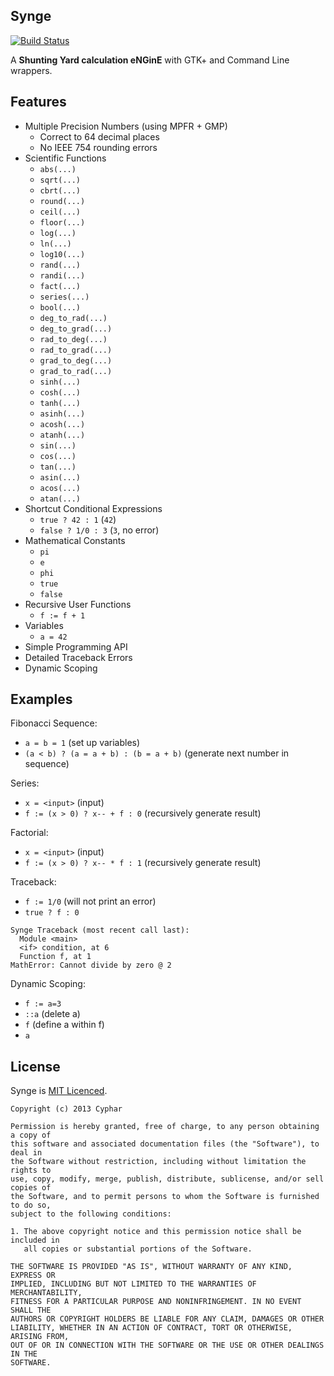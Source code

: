 Synge
-----
[![Build Status](https://travis-ci.org/cyphar/synge.png?branch=master)](https://travis-ci.org/cyphar/synge)

A **Shunting Yard calculation eNGinE** with GTK+ and Command Line wrappers.

## Features ##
* Multiple Precision Numbers (using MPFR + GMP)
  - Correct to 64 decimal places
  - No IEEE 754 rounding errors
* Scientific Functions
  - `abs(...)`
  - `sqrt(...)`
  - `cbrt(...)`
  - `round(...)`
  - `ceil(...)`
  - `floor(...)`
  - `log(...)`
  - `ln(...)`
  - `log10(...)`
  - `rand(...)`
  - `randi(...)`
  - `fact(...)`
  - `series(...)`
  - `bool(...)`
  - `deg_to_rad(...)`
  - `deg_to_grad(...)`
  - `rad_to_deg(...)`
  - `rad_to_grad(...)`
  - `grad_to_deg(...)`
  - `grad_to_rad(...)`
  - `sinh(...)`
  - `cosh(...)`
  - `tanh(...)`
  - `asinh(...)`
  - `acosh(...)`
  - `atanh(...)`
  - `sin(...)`
  - `cos(...)`
  - `tan(...)`
  - `asin(...)`
  - `acos(...)`
  - `atan(...)`
* Shortcut Conditional Expressions
  - `true ? 42 : 1` (`42`)
  - `false ? 1/0 : 3` (`3`, no error)
* Mathematical Constants
  - `pi`
  - `e`
  - `phi`
  - `true`
  - `false`
* Recursive User Functions
  - `f := f + 1`
* Variables
  - `a = 42`
* Simple Programming API
* Detailed Traceback Errors
* Dynamic Scoping

## Examples ##
Fibonacci Sequence:
* `a = b = 1` (set up variables)
* `(a < b) ? (a = a + b) : (b = a + b)` (generate next number in sequence)

Series:
* `x = <input>` (input)
* `f := (x > 0) ? x-- + f : 0` (recursively generate result)

Factorial:
* `x = <input>` (input)
* `f := (x > 0) ? x-- * f : 1` (recursively generate result)

Traceback:
* `f := 1/0` (will not print an error)
* `true ? f : 0`

```
Synge Traceback (most recent call last):
  Module <main>
  <if> condition, at 6
  Function f, at 1
MathError: Cannot divide by zero @ 2
```

Dynamic Scoping:
* `f := a=3`
* `::a` (delete a)
* `f` (define a within f)
* `a`

## License ##
Synge is [MIT Licenced](http://opensource.org/licenses/mit-license).
```
Copyright (c) 2013 Cyphar

Permission is hereby granted, free of charge, to any person obtaining a copy of
this software and associated documentation files (the "Software"), to deal in
the Software without restriction, including without limitation the rights to
use, copy, modify, merge, publish, distribute, sublicense, and/or sell copies of
the Software, and to permit persons to whom the Software is furnished to do so,
subject to the following conditions:

1. The above copyright notice and this permission notice shall be included in
   all copies or substantial portions of the Software.

THE SOFTWARE IS PROVIDED "AS IS", WITHOUT WARRANTY OF ANY KIND, EXPRESS OR
IMPLIED, INCLUDING BUT NOT LIMITED TO THE WARRANTIES OF MERCHANTABILITY,
FITNESS FOR A PARTICULAR PURPOSE AND NONINFRINGEMENT. IN NO EVENT SHALL THE
AUTHORS OR COPYRIGHT HOLDERS BE LIABLE FOR ANY CLAIM, DAMAGES OR OTHER
LIABILITY, WHETHER IN AN ACTION OF CONTRACT, TORT OR OTHERWISE, ARISING FROM,
OUT OF OR IN CONNECTION WITH THE SOFTWARE OR THE USE OR OTHER DEALINGS IN THE
SOFTWARE.
```
